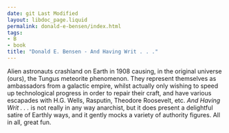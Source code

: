 ```yaml
---
date: git Last Modified
layout: libdoc_page.liquid
permalink: donald-e-bensen/index.html
tags:
- B
- book
title: "Donald E. Bensen - And Having Writ . . ."
---
```


Alien astronauts crashland on Earth in 1908 causing, in  the original universe (ours), the Tungus meteorite phenomenon. They represent  themselves as ambassadors from a galactic empire, whilst actually only wishing  to speed up technological progress in order to repair their craft, and have  various escapades with H.G. Wells, Rasputin, Theodore Roosevelt, etc. <em>And  Having Writ . . .</em> is not really in any way anarchist, but it does present a  delightful satire of Earthly ways, and it gently mocks a variety of authority  figures. All in all, great fun.